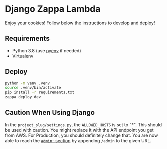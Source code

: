 # Django Zappa Lambda

Enjoy your cookies! Follow below the instructions to develop and deploy!

## Requirements

- Python 3.8 (use [pyenv](https://github.com/pyenv/pyenv) if needed)
- Virtualenv
## Deploy

```bash
python -m venv .venv
source .venv/bin/activate
pip install -r requirements.txt
zappa deploy dev
```

## Caution When Using Django

In the `project_slug/settings.py`, the `ALLOWED_HOSTS` is set to "*". This should be used with caution.
You might replace it with the API endpoint you get from AWS.
For Production, you should definitely change that.
You are now able to reach the [`admin`- section](https://docs.djangoproject.com/en/3.1/ref/contrib/admin/) by appending `/admin` to the given URL.



